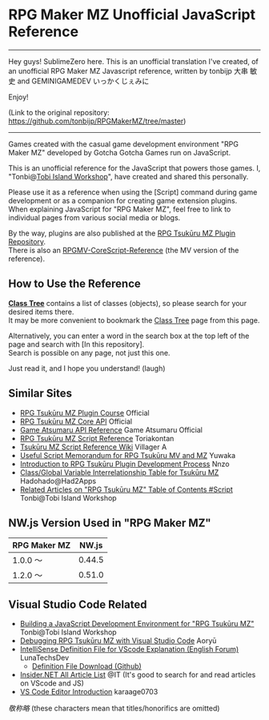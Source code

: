 # RPG Maker MZ Unofficial JavaScript Reference

---

Hey guys! SublimeZero here. This is an unofficial translation I've created, of an unofficial RPG Maker MZ Javascript reference, written by tonbijp 大串 敏史 and GEMINIGAMEDEV いっかくじぇみに

Enjoy!

(Link to the original repository: https://github.com/tonbijp/RPGMakerMZ/tree/master)

---

Games created with the casual game development environment "RPG Maker MZ" developed by Gotcha Gotcha Games run on JavaScript.

This is an unofficial reference for the JavaScript that powers those games. I, "Tonbi@[Tobi Island Workshop](http://tonbi.jp/)", have created and shared this personally.

Please use it as a reference when using the [Script] command during game development or as a companion for creating game extension plugins.<br />
When explaining JavaScript for "RPG Maker MZ", feel free to link to individual pages from various social media or blogs.

By the way, plugins are also published at the [RPG Tsukūru MZ Plugin Repository](https://github.com/tonbijp/RPGMakerMZ/).<br />
There is also an [RPGMV-CoreScript-Reference](https://katai5plate.github.io/RPGMV-CoreScript-Reference/) (the MV version of the reference).

## How to Use the Reference

**[Class Tree](index.md)** contains a list of classes (objects), so please search for your desired items there.<br />
It may be more convenient to bookmark the [Class Tree](index.md) page from this page.

Alternatively, you can enter a word in the search box at the top left of the page and search with [In this repository].<br />
Search is possible on any page, not just this one.

Just read it, and I hope you understand! (laugh)

## Similar Sites

* [RPG Tsukūru MZ Plugin Course](https://tkool.jp/mz/plugin/) Official
* [RPG Tsukūru MZ Core API](https://tkool.jp/mz/rmmz_api/) Official
* [Game Atsumaru API Reference](https://atsumaru.github.io/api-references/) Game Atsumaru Official
* [RPG Tsukūru MZ Script Reference](https://docs.google.com/spreadsheets/d/1aqY-xzFqT0vnZE-OkfsMYsP9Ud91vWTrBLU-uDkJ-Ls/edit#gid=270496334) Toriakontan
* [Tsukūru MZ Script Reference Wiki](http://www.rpgmaker-script-wiki.xyz/mzscriptwiki.php) Villager A
* [Useful Script Memorandum for RPG Tsukūru MV and MZ](https://yuwakas.blog.shinobi.jp/Entry/367/) Yuwaka
* [Introduction to RPG Tsukūru Plugin Development Process](https://note.com/nz_prism/n/n179edce51d4b) Nnzo
* [Class/Global Variable Interrelationship Table for Tsukūru MZ](https://qiita.com/katai5plate/items/0591dbaa1f93454f7725) Hadohado@Had2Apps
* [Related Articles on "RPG Tsukūru MZ" Table of Contents #Script](https://zenn.dev/tonbi/articles/69ccac7acfedb6#%E3%82%B9%E3%82%AF%E3%83%AA%E3%83%97%E3%83%88) Tonbi@Tobi Island Workshop

## NW.js Version Used in "RPG Maker MZ"

| RPG Maker MZ | NW.js |
| --- | --- |
| 1.0.0 〜 | 0.44.5 |
| 1.2.0 〜 | 0.51.0 |

## Visual Studio Code Related

* [Building a JavaScript Development Environment for "RPG Tsukūru MZ"](https://zenn.dev/tonbi/articles/f9e2a51bda7a92) Tonbi@Tobi Island Workshop
* [Debugging RPG Tsukūru MZ with Visual Studio Code](http://dragonflare.blue/dcave/articles.php?la=ja) Aoryū 
* [IntelliSense Definition File for VScode Explanation (English Forum)](https://forums.rpgmakerweb.com/index.php?threads/lunasense-rpgmakermv-mz-intellisense.126646/) LunaTechsDev
    * [Definition File Download (Github)](https://github.com/LunaTechsDev/LunaLite/tree/master/dist)
* [Insider.NET All Article List](https://www.atmarkit.co.jp/ait/subtop/features/dotnet/all.html) @IT (It's good to search for and read articles on VScode and JS)
* [VS Code Editor Introduction](https://zenn.dev/karaage0703/books/80b6999d429abc8051bb) karaage0703

*敬称略* (these characters mean that titles/honorifics are omitted)
